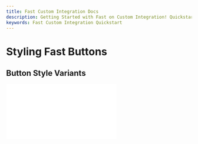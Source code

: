 ```yaml
---
title: Fast Custom Integration Docs
description: Getting Started with Fast on Custom Integration! Quickstart
keywords: Fast Custom Integration Quickstart
---
```


# Styling Fast Buttons

## Button Style Variants

<embed src="/reusables/customization/_button-styles.md" />

